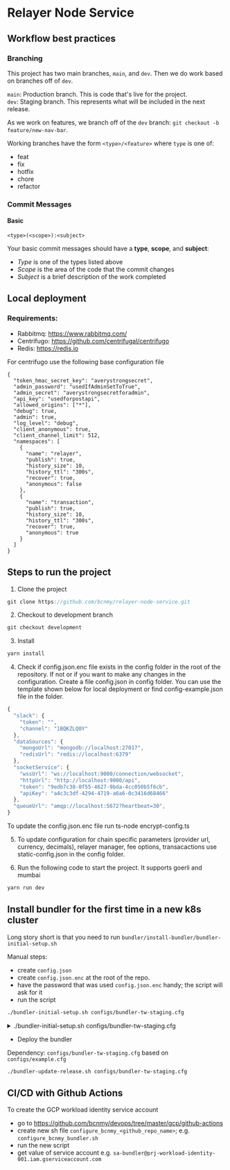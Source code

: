 # Relayer Node Service

## Workflow best practices

### Branching

This project has two main branches, `main`, and `dev`. Then we do work based on branches off of `dev`.

`main`: Production branch. This is code that's live for the project.  
`dev`: Staging branch. This represents what will be included in the next release.

As we work on features, we branch off of the `dev` branch: `git checkout -b feature/new-nav-bar`.

Working branches have the form `<type>/<feature>` where `type` is one of:

- feat
- fix
- hotfix
- chore
- refactor

### Commit Messages

#### Basic

`<type>(<scope>):<subject>`

Your basic commit messages should have a **type**, **scope**, and **subject**:

- _Type_ is one of the types listed above
- _Scope_ is the area of the code that the commit changes
- _Subject_ is a brief description of the work completed


## Local deployment 

### Requirements:

- Rabbitmq: https://www.rabbitmq.com/
- Centrifugo: https://github.com/centrifugal/centrifugo
- Redis: https://redis.io

For centrifugo use the following base configuration file
```
{
  "token_hmac_secret_key": "averystrongsecret",
  "admin_password": "usedIfAdminSetToTrue",
  "admin_secret": "averystrongsecretforadmin",
  "api_key": "usedforpostapi",
  "allowed_origins": ["*"],
  "debug": true,
  "admin": true,
  "log_level": "debug",
  "client_anonymous": true,
  "client_channel_limit": 512,
  "namespaces": [
    {
      "name": "relayer",
      "publish": true,
      "history_size": 10,
      "history_ttl": "300s",
      "recover": true,
      "anonymous": false
    },
    {
      "name": "transaction",
      "publish": true,
      "history_size": 10,
      "history_ttl": "300s",
      "recover": true,
      "anonymous": true
    }
  ]
}
```

## Steps to run the project

1. Clone the project

```jsx
git clone https://github.com/bcnmy/relayer-node-service.git
```

2. Checkout to development branch

```jsx
git checkout development
```

3. Install 
```jsx
yarn install
```

4. Check if config.json.enc file exists in the config folder in the root of the repository. If not or if you want to make any changes in the configuration. Create a file config.json in config folder. You can use the template shown below for local deployment or find config-example.json file in the folder.

```jsx
{
  "slack": {
    "token": "",
    "channel": "1BQKZLQ0Y"
  },
  "dataSources": {
    "mongoUrl": "mongodb://localhost:27017",
    "redisUrl": "redis://localhost:6379"
  },
  "socketService": {
    "wssUrl": "ws://localhost:9000/connection/websocket",
    "httpUrl": "http://localhost:9000/api",
    "token": "9edb7c38-0f55-4627-9bda-4cc050b5f6cb",
    "apiKey": "a4c3c3df-4294-4719-a6a6-0c3416d68466"
  },
  "queueUrl": "amqp://localhost:5672?heartbeat=30",
}
```

To update the config.json.enc file run ts-node encrypt-config.ts

5. To update configuration for chain specific parameters (provider url, currency, decimals), relayer manager, fee options, transacactions use static-config.json in the config folder.  

6. Run the following code to start the project. It supports goerli and mumbai
```jsx
yarn run dev
```
## Install bundler for the first time in a new k8s cluster
Long story short is that you need to run 
`bundler/install-bundler/bundler-initial-setup.sh`

Manual steps:
- create `config.json`
- create `config.json.enc` at the root of the repo.
- have the password that was used `config.json.enc` handy; the script will ask 
for it
- run the script

```bash
./bundler-initial-setup.sh configs/bundler-tw-staging.cfg
```

<details>
 <summary>./bundler-initial-setup.sh configs/bundler-tw-staging.cfg</summary>

```
Current cluster name is: dedicated-bundler
Current trimmed cluster name is: dedicate
This script must be run only once for a new bundler deployment in the namespace
Context matches. Continuing...
Global IP with name bundler-tw-staging already exists.
 The IP address for bundler-tw-staging is: 34.110.199.133
 Make sure you have added an A record against bundler-tw-staging.biconomy.io with 34.110.199.133
NAME                 STATUS   AGE
bundler-tw-staging   Active   32h
 SUCCESS: bundler-tw-staging exists GCP Secret dedicate-bundler-tw-config doesn't exist.
Creating it now from /Users/radupopa/p/bico/bundler/config.json.enc
Created version [1] of the secret [dedicate-bundler-tw-config].
Secret dedicate-bundler-tw-config has been created.
GCP_ENCRYPTED_CONFIG_SECRET dedicate-bundler-tw-config process completed.
Secret dedicate-bundler-tw-passphrase does not exist.
Enter the password:
Created version [1] of the secret [dedicate-bundler-tw-passphrase].
Secret dedicate-bundler-tw-passphrase created successfully.
Creting GCP IAM role/service [dedicate-bundler-tw-bund] account
Created service account [dedicate-bundler-tw-bund].
Creation of GCP IAM role/service [dedicate-bundler-tw-bund] account completed
Adding role binding of GCP IAM role/service [dedicate-bundler-tw-bund] to GCP_ENCRYPTED_CONFIG_SECRET=[dedicate-bundler-tw-config]
Updated IAM policy for secret [dedicate-bundler-tw-config].
bindings:
- members:
  - serviceAccount:dedicate-bundler-tw-bund@biconomy-prod.iam.gserviceaccount.com
  role: roles/secretmanager.secretAccessor
etag: BwYPY_iWdus=
version: 1
Role binding of GCP IAM role/service [dedicate-bundler-tw-bund] to GCP_ENCRYPTED_CONFIG_SECRET=[dedicate-bundler-tw-config] completed
Adding role binding of GCP IAM role/service [dedicate-bundler-tw-bund] to SECRET_NAME=[dedicate-bundler-tw-passphrase]
Updated IAM policy for secret [dedicate-bundler-tw-passphrase].
bindings:
- members:
  - serviceAccount:dedicate-bundler-tw-bund@biconomy-prod.iam.gserviceaccount.com
  role: roles/secretmanager.secretAccessor
etag: BwYPY_i1I7k=
version: 1
Role binding of GCP IAM role/service [dedicate-bundler-tw-bund] to SECRET_NAME=[dedicate-bundler-tw-passphrase] completed
Creating dedicate-bundler-tw--sa in bundler-tw-staging
serviceaccount/dedicate-bundler-tw--sa created
dedicate-bundler-tw--sa in bundler-tw-staging created
Binding dedicate-bundler-tw-bund with kubernetes dedicate-bundler-tw--sa for workloadIdentityUser in bundler-tw-staging
Updated IAM policy for serviceAccount [dedicate-bundler-tw-bund@biconomy-prod.iam.gserviceaccount.com].
bindings:
- members:
  - serviceAccount:biconomy-prod.svc.id.goog[bundler-tw-staging/dedicate-bundler-tw--sa]
  role: roles/iam.workloadIdentityUser
etag: BwYPY_kR-wE=
version: 1
Binding Complete
Annotating dedicate-bundler-tw-bund with kubernetes dedicate-bundler-tw--sa for workloadIdentityUser in bundler-tw-staging
serviceaccount/dedicate-bundler-tw--sa annotate
Annotation Complete

------ Deploying redis to bundler-tw-staging -----
Release "redis" does not exist. Installing it now.
W0120 19:32:11.665549   31221 warnings.go:70] autopilot-default-resources-mutator:Autopilot updated StatefulSet bundler-tw-staging/redis-replicas: adjusted resources to meet requirements for containers [redis] (see http://g.co/gke/autopilot-resources)
W0120 19:32:11.665557   31221 warnings.go:70] autopilot-default-resources-mutator:Autopilot updated StatefulSet bundler-tw-staging/redis-master: adjusted resources to meet requirements for containers [redis] (see http://g.co/gke/autopilot-resources)
NAME: redis
LAST DEPLOYED: Sat Jan 20 19:32:01 2024
NAMESPACE: bundler-tw-staging
STATUS: deployed
REVISION: 1
TEST SUITE: None
NOTES:
CHART NAME: redis
CHART VERSION: 18.1.2
APP VERSION: 7.2.1

** Please be patient while the chart is being deployed **

Redis&reg; can be accessed on the following DNS names from within your cluster:

    redis-master.bundler-tw-staging.svc.cluster.local for read/write operations (port 6379)
    redis-replicas.bundler-tw-staging.svc.cluster.local for read-only operations (port 6379)



To get your password run:

    export REDIS_PASSWORD=$(kubectl get secret --namespace bundler-tw-staging redis -o jsonpath="{.data.redis-password}" | base64 -d)

To connect to your Redis&reg; server:

1. Run a Redis&reg; pod that you can use as a client:

   kubectl run --namespace bundler-tw-staging redis-client --restart='Never'  --env REDIS_PASSWORD=$REDIS_PASSWORD  --image docker.io/bitnami/redis:7.2.1-debian-11-r0 --command -- sleep infinity

   Use the following command to attach to the pod:

   kubectl exec --tty -i redis-client \
   --namespace bundler-tw-staging -- bash

2. Connect using the Redis&reg; CLI:
   REDISCLI_AUTH="$REDIS_PASSWORD" redis-cli -h redis-master
   REDISCLI_AUTH="$REDIS_PASSWORD" redis-cli -h redis-replicas

To connect to your database from outside the cluster execute the following commands:

    kubectl port-forward --namespace bundler-tw-staging svc/redis-master 6379:6379 &
    REDISCLI_AUTH="$REDIS_PASSWORD" redis-cli -h 127.0.0.1 -p 6379
Mongo deployment completed
Redis url \033[0;32m<<redis://:IAMredis985834@redis.bundler-tw-staging.svc.cluster.local:6379>>\033[0m
To debug Redis, you can use the following commands:
#kubectl run redis-debug --rm -i --tty --image redis:latest -- bash
If you want to benchmark your redis installation
redis-benchmark -h 127.0.0.1 -p <redis_port> -c 100 -n 100000 -a <redis_password>
#redis-cli -h redis-master.bundler-tw-staging.svc.cluster.local -a IAMredis985834

 ####### Deploying  rabbitmq to bundler-tw-staging #######
Release "rabbitmq" does not exist. Installing it now.
W0120 19:34:02.986382   31666 warnings.go:70] autopilot-default-resources-mutator:Autopilot updated StatefulSet bundler-tw-staging/rabbitmq: adjusted resources to meet requirements for containers [rabbitmq] (see http://g.co/gke/autopilot-resources)
NAME: rabbitmq
LAST DEPLOYED: Sat Jan 20 19:33:50 2024
NAMESPACE: bundler-tw-staging
STATUS: deployed
REVISION: 1
TEST SUITE: None
NOTES:
CHART NAME: rabbitmq
CHART VERSION: 12.3.0
APP VERSION: 3.12.7** Please be patient while the chart is being deployed **

Credentials:
    echo "Username      : RMQUsername"
    echo "Password      : $(kubectl get secret --namespace bundler-tw-staging rabbitmq -o jsonpath="{.data.rabbitmq-password}" | base64 -d)"
    echo "ErLang Cookie : $(kubectl get secret --namespace bundler-tw-staging rabbitmq -o jsonpath="{.data.rabbitmq-erlang-cookie}" | base64 -d)"

Note that the credentials are saved in persistent volume claims and will not be changed upon upgrade or reinstallation unless the persistent volume claim has been deleted. If this is not the first installation of this chart, the credentials may not be valid.
This is applicable when no passwords are set and therefore the random password is autogenerated. In case of using a fixed password, you should specify it when upgrading.
More information about the credentials may be found at https://docs.bitnami.com/general/how-to/troubleshoot-helm-chart-issues/#credential-errors-while-upgrading-chart-releases.

RabbitMQ can be accessed within the cluster on port 5672 at rabbitmq.bundler-tw-staging.svc.cluster.local

To access for outside the cluster, perform the following steps:

To Access the RabbitMQ AMQP port:

    echo "URL : amqp://127.0.0.1:5672/"
    kubectl port-forward --namespace bundler-tw-staging svc/rabbitmq 5672:5672

To Access the RabbitMQ Management interface:

    echo "URL : http://127.0.0.1:15672/"
    kubectl port-forward --namespace bundler-tw-staging svc/rabbitmq 15672:15672

To access the RabbitMQ Prometheus metrics, get the RabbitMQ Prometheus URL by running:

    kubectl port-forward --namespace bundler-tw-staging svc/rabbitmq 9419:9419 &
    echo "Prometheus Metrics URL: http://127.0.0.1:9419/metrics"

Then, open the obtained URL in a browser.
[RABBITMQ] deployement completedTo connect to the rabitMQ
To test connections
kubectl run curl-test --namespace bundler-tw-staging --image=busybox --rm -it -- /bin/sh
curl -i -u RMQUsername:RMQpassword http://rabbitmq.testing.svc.cluster.local:15672/api/overview

------ Deploying mongo to bundler-tw-staging -----
Release "mongo" does not exist. Installing it now.
W0120 19:39:08.696250   31721 warnings.go:70] autopilot-default-resources-mutator:Autopilot updated Deployment bundler-tw-staging/mongo: defaulted unspecified resources for containers [metrics] (see http://g.co/gke/autopilot-defaults), and adjusted resources to meet requirements for containers [mongodb] (see http://g.co/gke/autopilot-resources)
NAME: mongo
LAST DEPLOYED: Sat Jan 20 19:38:58 2024
NAMESPACE: bundler-tw-staging
STATUS: deployed
REVISION: 1
TEST SUITE: None
NOTES:
CHART NAME: mongodb
CHART VERSION: 13.18.4
APP VERSION: 6.0.10

** Please be patient while the chart is being deployed **

MongoDB&reg; can be accessed on the following DNS name(s) and ports from within your cluster:

    mongo.bundler-tw-staging.svc.cluster.local

To get the root password run:

    export MONGODB_ROOT_PASSWORD=$(kubectl get secret --namespace bundler-tw-staging mongo -o jsonpath="{.data.mongodb-root-password}" | base64 -d)

To get the password for "userone" run:

    export MONGODB_PASSWORD=$(kubectl get secret --namespace bundler-tw-staging mongo -o jsonpath="{.data.mongodb-passwords}" | base64 -d | awk -F',' '{print $1}')

To get the password for "usertwo" run:

    export MONGODB_PASSWORD=$(kubectl get secret --namespace bundler-tw-staging mongo -o jsonpath="{.data.mongodb-passwords}" | base64 -d | awk -F',' '{print $2}')

To connect to your database, create a MongoDB&reg; client container:

    kubectl run --namespace bundler-tw-staging mongo-client --rm --tty -i --restart='Never' --env="MONGODB_ROOT_PASSWORD=$MONGODB_ROOT_PASSWORD" --image docker.io/zcube/bitnami-compat-mongodb:latest --command -- bash

Then, run the following command:
    mongosh admin --host "mongo" --authenticationDatabase admin -u $MONGODB_ROOT_USER -p $MONGODB_ROOT_PASSWORD

To connect to your database from outside the cluster execute the following commands:

    kubectl port-forward --namespace bundler-tw-staging svc/mongo 27017:27017 &
    mongosh --host 127.0.0.1 --authenticationDatabase admin -p $MONGODB_ROOT_PASSWORD

To access the MongoDB&reg; Prometheus metrics, get the MongoDB&reg; Prometheus URL by running:

    kubectl port-forward --namespace bundler-tw-staging svc/mongo-metrics 9216:9216 &
    echo "Prometheus Metrics URL: http://127.0.0.1:9216/metrics"

Then, open the obtained URL in a browser.
Mongo deployment completed
To connect to the databases, use the following URLs:
Paymaster dashboard DB URL:
mongodb://usertwo:usertwopassword@mongo.bundler-tw-staging.svc.cluster.local:27017/paymaster-dashboard

RelayerNode DB URL:
mongodb://userone:useronepassword@mongo.bundler-tw-staging.svc.cluster.local:27017/relayer-node-service

To test connections
kubectl run -i --tty --rm debugmongo --image=mongo --restart=Never --namespace=bundler-tw-staging -- bash
mongosh mongodb://mongo.bundler-tw-staging.svc.cluster.local:27017/relayer-node-service -u userone -p useronepassword

####### Deploying centrifugo to bundler-tw-staging  #######
Release "centrifugo" does not exist. Installing it now.
W0120 19:41:09.094580   31734 warnings.go:70] autopilot-default-resources-mutator:Autopilot updated Deployment bundler-tw-staging/centrifugo: adjusted resources to meet requirements for containers [centrifugo] (see http://g.co/gke/autopilot-resources)
NAME: centrifugo
LAST DEPLOYED: Sat Jan 20 19:41:02 2024
NAMESPACE: bundler-tw-staging
STATUS: deployed
REVISION: 1
TEST SUITE: None
NOTES:
1. Get the application URL by running these commands:
  export POD_NAME=$(kubectl get pods --namespace bundler-tw-staging -l "app.kubernetes.io/name=centrifugo,app.kubernetes.io/instance=centrifugo" -o jsonpath="{.items[0].metadata.name}")
  kubectl --namespace bundler-tw-staging port-forward $POD_NAME 8000:8000


 ####### Deployed centrifugo to bundler-tw-staging #######

staging-trust-wallet-chains.sh
bundler-tw-staging.biconomy.io
staging-trust-wallet-chains.sh
/Users/radupopa/p/bico/bundler/install-bundler
/Users/radupopa/p/bico/bundler/install-bundler/configs/chains/staging-trust-wallet-chains.sh
Chains that are being added to Ingress 80001
{80001}
IP_NAME that will be attached to Ingress is bundler-tw-staging
Release "network" does not exist. Installing it now.
W0120 19:41:30.901571   31746 warnings.go:70] annotation "kubernetes.io/ingress.class" is deprecated, please use 'spec.ingressClassName' instead
NAME: network
LAST DEPLOYED: Sat Jan 20 19:41:25 2024
NAMESPACE: bundler-tw-staging
STATUS: deployed
REVISION: 1
TEST SUITE: None
####### Deployed network to bundler-tw-staging #######
```
</details>

- Deploy the bundler 

Dependency: `configs/bundler-tw-staging.cfg` based on `configs/example.cfg`

```bash
./bundler-update-release.sh configs/bundler-tw-staging.cfg
```

## CI/CD with Github Actions

To create the GCP workload identity service account 
  - go to https://github.com/bcnmy/devops/tree/master/gcp/github-actions
  - create new sh file `configure_bcnmy_<github_repo_name>`;
    e.g. `configure_bcnmy_bundler.sh`
  - run the new script
  - get value of service account
    e.g. `sa-bundler@prj-workload-identity-001.iam.gserviceaccount.com`


